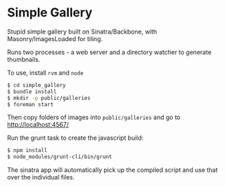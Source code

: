 Simple Gallery
==============

Stupid simple gallery built on Sinatra/Backbone, with Masonry/ImagesLoaded for tiling.

Runs two processes - a web server and a directory watcher to generate thumbnails.

To use, install `rvm` and `node`

```bash
$ cd simple_gallery
$ bundle install
$ mkdir -p public/galleries
$ foreman start
```

Then copy folders of images into `public/galleries` and go to [http://localhost:4567/](http://localhost:4567)

Run the grunt task to create the javascript build:

```bash
$ npm install
$ node_modules/grunt-cli/bin/grunt
```

The sinatra app will automatically pick up the compiled script and use that over the individual files.

